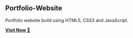 ## Portfolio-Website
Portfolio website build using HTML5, CSS3 and JavaScript.

<a href="https://peramchaitanyakrishna.github.io/portfolio/" target="_blank">**Visit Now** 🚀</a>
